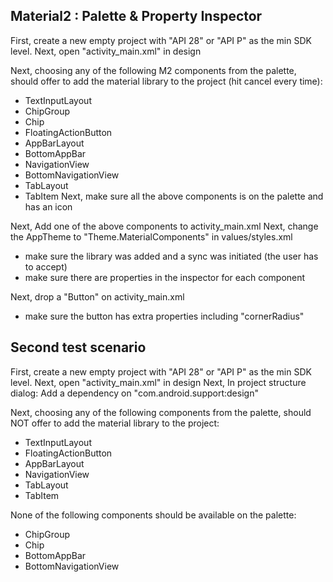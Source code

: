 ## Material2 : Palette & Property Inspector

First, create a new empty project with "API 28" or "API P" as the min SDK level.
Next, open "activity_main.xml" in design

Next, choosing any of the following M2 components from the palette, should offer to add the material library to the project (hit cancel every time):
 - TextInputLayout
 - ChipGroup
 - Chip
 - FloatingActionButton
 - AppBarLayout
 - BottomAppBar
 - NavigationView
 - BottomNavigationView
 - TabLayout
 - TabItem
Next, make sure all the above components is on the palette and has an icon

Next, Add one of the above components to activity_main.xml
Next, change the AppTheme to "Theme.MaterialComponents" in values/styles.xml
 - make sure the library was added and a sync was initiated (the user has to accept)
 - make sure there are properties in the inspector for each component

Next, drop a "Button" on activity_main.xml
 - make sure the button has extra properties including "cornerRadius"

## Second test scenario ##

First, create a new empty project with "API 28" or "API P" as the min SDK level.
Next, open "activity_main.xml" in design
Next, In project structure dialog: Add a dependency on "com.android.support:design"

Next, choosing any of the following components from the palette, should NOT offer to add the material library to the project:
 - TextInputLayout
 - FloatingActionButton
 - AppBarLayout
 - NavigationView
 - TabLayout
 - TabItem

None of the following components should be available on the palette:
 - ChipGroup
 - Chip
 - BottomAppBar
 - BottomNavigationView
